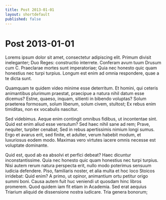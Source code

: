 ```yaml
---
title: Post 2013-01-01
layout: shortdefault
published: false
---
```


# Post 2013-01-01

Lorems ipsum dolor sit amet, consectetur adipiscing elit. Primum divisit ineleganter; Duo Reges: constructio interrete. Conferam avum tuum Drusum cum C. Praeclarae mortes sunt imperatoriae; Quia nec honesto quic quam honestius nec turpi turpius. Longum est enim ad omnia respondere, quae a te dicta sunt. 

Quamquam te quidem video minime esse deterritum. Et homini, qui ceteris animantibus plurimum praestat, praecipue a natura nihil datum esse dicemus? Estne, quaeso, inquam, sitienti in bibendo voluptas? Solum praeterea formosum, solum liberum, solum civem, stultost; Ex rebus enim timiditas, non ex vocabulis nascitur. 

Sed videbimus. Aeque enim contingit omnibus fidibus, ut incontentae sint. Quid est enim aliud esse versutum? Sed haec nihil sane ad rem; Prave, nequiter, turpiter cenabat; Sed in rebus apertissimis nimium longi sumus. Ergo et avarus erit, sed finite, et adulter, verum habebit modum, et luxuriosus eodem modo. Maximas vero virtutes iacere omnis necesse est voluptate dominante. 

Quid est, quod ab ea absolvi et perfici debeat? Haec dicuntur inconstantissime. Quia nec honesto quic quam honestius nec turpi turpius. Nisi autem rerum natura perspecta erit, nullo modo poterimus sensuum iudicia defendere. Piso, familiaris noster, et alia multa et hoc loco Stoicos irridebat: Quid enim? A primo, ut opinor, animantium ortu petitur origo summi boni. Causa autem fuit huc veniendi ut quosdam hinc libros promerem. Quod quidem iam fit etiam in Academia. Sed erat aequius Triarium aliquid de dissensione nostra iudicare. Tria genera bonorum; 

